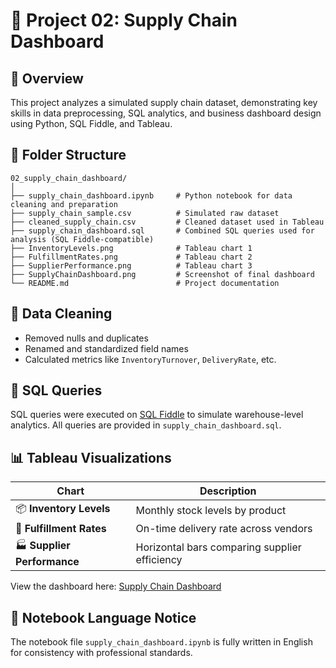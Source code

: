 # 🚚 Project 02: Supply Chain Dashboard

## 📌 Overview
This project analyzes a simulated supply chain dataset, demonstrating key skills in data preprocessing, SQL analytics, and business dashboard design using Python, SQL Fiddle, and Tableau.

## 📁 Folder Structure
```
02_supply_chain_dashboard/
│
├── supply_chain_dashboard.ipynb     # Python notebook for data cleaning and preparation
├── supply_chain_sample.csv          # Simulated raw dataset
├── cleaned_supply_chain.csv         # Cleaned dataset used in Tableau
├── supply_chain_dashboard.sql       # Combined SQL queries used for analysis (SQL Fiddle-compatible)
├── InventoryLevels.png              # Tableau chart 1
├── FulfillmentRates.png             # Tableau chart 2
├── SupplierPerformance.png          # Tableau chart 3
├── SupplyChainDashboard.png         # Screenshot of final dashboard
└── README.md                        # Project documentation
```

## 🧹 Data Cleaning
- Removed nulls and duplicates
- Renamed and standardized field names
- Calculated metrics like `InventoryTurnover`, `DeliveryRate`, etc.

## 🧮 SQL Queries
SQL queries were executed on [SQL Fiddle](https://sqlfiddle.com) to simulate warehouse-level analytics. All queries are provided in `supply_chain_dashboard.sql`.

## 📊 Tableau Visualizations
| Chart | Description |
|-------|-------------|
| 📦 **Inventory Levels** | Monthly stock levels by product |
| 🚚 **Fulfillment Rates** | On-time delivery rate across vendors |
| 🏭 **Supplier Performance** | Horizontal bars comparing supplier efficiency |

View the dashboard here: [Supply Chain Dashboard](https://public.tableau.com/app/profile/zheng.lyu6601/viz/SupplyChainDashboard_17487579608020/SupplyChainDashboard)

## 💬 Notebook Language Notice
The notebook file `supply_chain_dashboard.ipynb` is fully written in English for consistency with professional standards.
